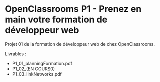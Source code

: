 # OpenClassrooms P1 - Prenez en main votre formation de développeur web

Projet 01 de la formation de développeur web de chez OpenClassrooms. 

Livrables :
- P1_01_planningFormation.pdf
- P1_02_(EN COURS0)
- P1_03_linkNetworks.pdf


